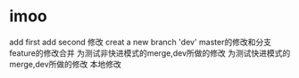 # imoo
add first
add second
修改
creat a new branch 'dev'
master的修改和分支feature的修改合并
为测试非快进模式的merge,dev所做的修改
为测试快进模式的merge,dev所做的修改
本地修改
